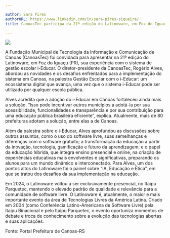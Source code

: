 ```yaml
---

author: Sara Pires
authorURL: https://www.linkedin.com/in/sara-pires-siqueira/
title: CanoasTec participa da 21ª edição do Latinoware, em Foz do Iguaçu

---
```


![](https://raw.githubusercontent.com/portabilis/i-educar-website/refs/heads/main/images/banner_blog_11.12.jpeg)

A Fundação Municipal de Tecnologia da Informação e Comunicação de Canoas (CanoasTec) foi convidada para apresentar na 21ª edição do Latinoware, em Foz do Iguaçu (PR), sua experiência com o sistema de gestão escolar i-Educar. O diretor-presidente da CanoasTec, Rogério Alves, abordou as novidades e os desafios enfrentados para a implementação do sistema em Canoas, na palestra Gestão Escolar com o i-Educar: um ecossistema digital que avança, uma vez que o sistema i-Educar pode ser utilizado por qualquer escola pública.

Alves acredita que a adoção do i-Educar em Canoas fortaleceu ainda mais a solução. “Isso pode incentivar outros municípios a adotá-la por sua acessibilidade, funcionalidades e transparência e por sua contribuição para uma educação pública brasileira eficiente”, explica. Atualmente, mais de 80 prefeituras adotam a solução, entre elas a de Canoas.

Além da palestra sobre o i-Educar, Alves aprofundou as discussões sobre outros assuntos, como o uso do software livre, suas semelhanças e diferenças com o software gratuito; a transformação da educação a partir da inovação, tecnologia, gamificação e futuro da aprendizagem; e o papel da educação híbrida, que integra ensino presencial e online, na criação de experiências educativas mais envolventes e significativas, preparando os alunos para um mundo dinâmico e interconectado. Para Alves, um dos pontos altos do Latinoware foi o painel sobre “IA, Educação e Ética”, em que se tratou dos desafios da sua implementação na educação.

Em 2024, o Latinoware voltou a ser exclusivamente presencial, no Itaipu Parquetec, mantendo o elevado padrão de qualidade e relevância para a comunidade de software livre. O Latinoware é, atualmente, o maior e mais importante evento da área de Tecnologias Livres da América Latina. Criado em 2004 (como Conferência Latino-Americana de Software Livre) pela Itaipu Binacional e pelo Itaipu Parquetec, o evento oportuniza momentos de debate e troca de conhecimento sobre a evolução das tecnologias abertas e suas aplicações.


Fonte: Portal Prefeitura de Canoas-RS
